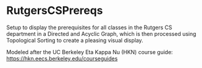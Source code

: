 # RutgersCSPrereqs
Setup to display the prerequisites for all classes in the Rutgers CS department in a Directed and Acyclic Graph, which is then processed using Topological Sorting to create a pleasing visual display.

Modeled after the UC Berkeley Eta Kappa Nu (HKN) course guide: https://hkn.eecs.berkeley.edu/courseguides

